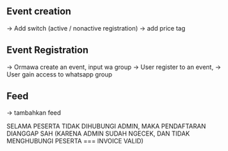 ## Event creation
-> Add switch (active / nonactive registration)
-> add price tag


## Event Registration

-> Ormawa create an event, input wa group
-> User register to an event, 
-> User gain access to whatsapp group

## Feed
-> tambahkan feed

SELAMA PESERTA TIDAK DIHUBUNGI ADMIN, MAKA PENDAFTARAN DIANGGAP SAH (KARENA ADMIN SUDAH NGECEK,
DAN TIDAK MENGHUBUNGI PESERTA === INVOICE VALID)
